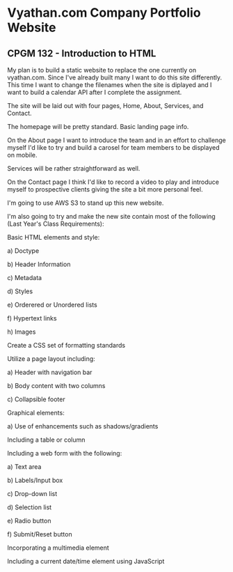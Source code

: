 # Vyathan.com Company Portfolio Website

## CPGM 132 - Introduction to HTML

My plan is to build a static website to replace the one currently on vyathan.com. Since I've already built many I want to do this site differently. This time I want to change the filenames when the site is diplayed and I want to build a calendar API after I complete the assignment.

The site will be laid out with four pages, Home, About, Services, and Contact.

The homepage will be pretty standard. Basic landing page info.

On the About page I want to introduce the team and in an effort to challenge myself I'd like to try and build a carosel for team members to be displayed on mobile.

Services will be rather straightforward as well.

On the Contact page I think I'd like to record a video to play and introduce myself to prospective clients giving the site a bit more personal feel.

I'm going to use AWS S3 to stand up this new website.

I'm also going to try and make the new site contain most of the following (Last Year's Class Requirements):

Basic HTML elements and style:

a) Doctype

b) Header Information

c) Metadata

d) Styles

e) Orderered or Unordered lists

f) Hypertext links

h) Images

Create a CSS set of formatting standards

Utilize a page layout including:

a) Header with navigation bar

b) Body content with two columns

c) Collapsible footer

Graphical elements:

a) Use of enhancements such as shadows/gradients

Including a table or column

Including a web form with the following:

a) Text area

b) Labels/Input box

c) Drop-down list

d) Selection list

e) Radio button

f) Submit/Reset button

Incorporating a multimedia element

Including a current date/time element using JavaScript